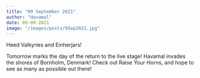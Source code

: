 ```yaml
---
title: "09 September 2021"
author: "Havamal"
date: 09-09-2021
image: "/images/posts/9Sep2021.jpg"
---
```


Heed Valkyries and Einherjars!

Tomorrow marks the day of the return to the live stage! Havamal invades the shores of Bornholm, Denmark! Check out Raise Your Horns, and hope to see as many as possible out there!